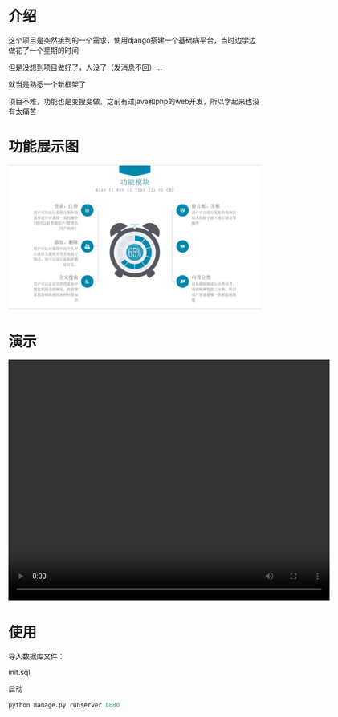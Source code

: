 # 介绍

这个项目是突然接到的一个需求，使用django搭建一个基础病平台，当时边学边做花了一个星期的时间

但是没想到项目做好了，人没了（发消息不回）...

就当是熟悉一个新框架了

项目不难，功能也是变搜变做，之前有过java和php的web开发，所以学起来也没有太痛苦



# 功能展示图



![功能](功能.jpg)

# 演示

<video width="640" height="480" controls>         <source src="基础病平台.mp4" type="video/mp4">         Your browser does not support the video tag.     </video>

# 使用
导入数据库文件：

init.sql

启动
``` python
python manage.py runserver 8080
```
